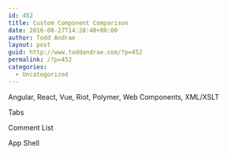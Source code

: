 ```yaml
---
id: 452
title: Custom Component Comparison
date: 2016-08-27T14:28:40+00:00
author: Todd Andrae
layout: post
guid: http://www.toddandrae.com/?p=452
permalink: /?p=452
categories:
  - Uncategorized
---
```

Angular, React, Vue, Riot, Polymer, Web Components, XML/XSLT

Tabs

Comment List

App Shell